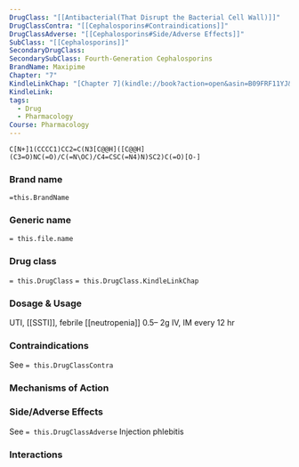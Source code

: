 ```yaml
---
DrugClass: "[[Antibacterial(That Disrupt the Bacterial Cell Wall)]]"
DrugClassContra: "[[Cephalosporins#Contraindications]]"
DrugClassAdverse: "[[Cephalosporins#Side/Adverse Effects]]"
SubClass: "[[Cephalosporins]]"
SecondaryDrugClass: 
SecondarySubClass: Fourth-Generation Cephalosporins
BrandName: Maxipime
Chapter: "7"
KindleLinkChap: "[Chapter 7](kindle://book?action=open&asin=B09FRF11YJ&location=3380)"
KindleLink: 
tags:
  - Drug
  - Pharmacology
Course: Pharmacology
---
```

```smiles
C[N+]1(CCCC1)CC2=C(N3[C@@H]([C@@H](C3=O)NC(=O)/C(=N\OC)/C4=CSC(=N4)N)SC2)C(=O)[O-]
```

### Brand name
`=this.BrandName`
### Generic name
`= this.file.name`

### Drug class 
`= this.DrugClass`
	`= this.DrugClass.KindleLinkChap`

### Dosage & Usage
UTI, [[SSTI]], febrile [[neutropenia]]
0.5– 2g IV, IM every 12 hr

### Contraindications
See `= this.DrugClassContra`

### Mechanisms of Action

### Side/Adverse Effects
See `= this.DrugClassAdverse`
Injection phlebitis

### Interactions
